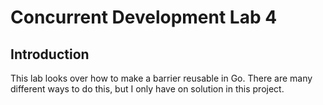 # Concurrent Development Lab 4

## Introduction
This lab looks over how to make a barrier reusable in Go. There are many different ways to do this,
but I only have on solution in this project.